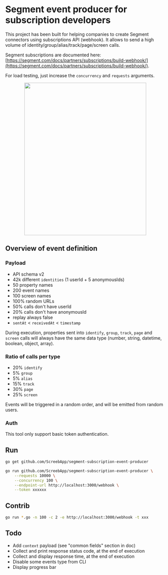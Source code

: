 
# Segment event producer for subscription developers

This project has been built for helping companies to create Segment connectors using subscriptions API (webhook). It allows to send a high volume of identity/group/alias/track/page/screen calls.

Segment subscriptions are documented here: [https://segment.com/docs/partners/subscriptions/build-webhook/](https://segment.com/docs/partners/subscriptions/build-webhook/).

For load testing, just increase the `concurrency` and `requests` arguments.

<p align="center">
    <img src="doc/fish.gif" width="384" height="480">
</p>

## Overview of event definition

### Payload

- API schema v2
- 42k different `identities` (1 userId + 5 anonymousIds)
- 50 property names
- 200 event names
- 100 screen names
- 100% random URLs
- 50% calls don't have userId
- 20% calls don't have anonymousId
- replay always false
- `sentAt` < `receivedAt` < `timestamp`

During execution, properties sent into `identify`, `group`, `track`, `page` and `screen` calls will always have the same data type (number, string, datetime, boolean, object, array).

### Ratio of calls per type

- 20% `identify`
- 5% `group`
- 5% `alias`
- 15% `track`
- 30% `page`
- 25% `screen`

Events will be triggered in a random order, and will be emitted from random users.

### Auth

This tool only support basic token authentication.

## Run

```bash
go get github.com/ScreebApp/segment-subscription-event-producer

go run github.com/ScreebApp/segment-subscription-event-producer \
	--requests 10000 \
	--concurrency 100 \
	--endpoint-url http://localhost:3000/webhook \
	--token xxxxxx
```

## Contrib

```bash
go run *.go -n 100 -c 2 -e http://localhost:3000/webhook -t xxx
```

## Todo

- Add `context` payload (see "common fields" section in doc)
- Collect and print response status code, at the end of execution
- Collect and display response time, at the end of execution
- Disable some events type from CLI
- Display progress bar
